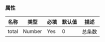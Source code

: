 ### 属性 
| 名称 | 类型 | 必填 | 默认值 | 描述 |
|------|------|----------|---------|-------------|
| total | Number | Yes | 0 | 总条数 |